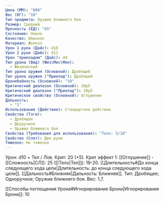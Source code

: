```yaml
---
Цена (ММ): "600"
Вес (КГ): "10"
Тип предмета: Оружие ближнего боя
Размер: Средний
Прочность (ЕД): "65"
Состояние: Новое
Качество: Обычное
Материал: Железо
Урон 1 рука (Дайс): d10
Урон 2 руки (Дайс): d12
Урон "прикладом" (Дайс): d4
Тип урона (Вид) (Физ\Мис\Мен):
  - Физический
Тип урона оружия (Основной): Дробящий
Тип урона оружия ("Приклад"): Дробящий
Бронебойность (Основной): "10"
Критический диапазон (Основной): 20р5
Критический диапазон ("Приклад"): 20р5
Критическое свойство (Основной): Оглушение
Дальность:
  - "1"
Использование (Действие): Стандартное действие
Свойства (Тэги):
  - Дробящее
  - Двуручное
  - Оружие ближнего боя
Свойства (Требования для использования): "Тело: 5/10"
Свойство (Слот): Две руки
Тяжелое: Не тяжелое
---
```

Урон: d10 + Тел / Лов. Крит: 20 (+5). Крит эффект 1: [[Оглушение]] - [[Сложность|СЛ]]: 25 ([[Тело|Тел]]): 19-20. [[Длительность#До конца следующего хода цели|Длительность: до конца следующего хода цели]]. [[Дальность#Ближняя|Дальность: Ближняя]]. Тип: Дробящее; Одноручное; Оружие ближнего боя. Вес: 1,7. 

[[Способы поглощения Урона#Игнорирование Брони|Игнорирование Брони]]: 10